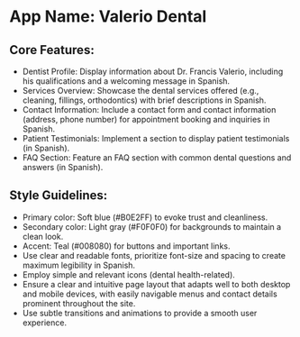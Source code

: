 # **App Name**: Valerio Dental

## Core Features:

- Dentist Profile: Display information about Dr. Francis Valerio, including his qualifications and a welcoming message in Spanish.
- Services Overview: Showcase the dental services offered (e.g., cleaning, fillings, orthodontics) with brief descriptions in Spanish.
- Contact Information: Include a contact form and contact information (address, phone number) for appointment booking and inquiries in Spanish.
- Patient Testimonials: Implement a section to display patient testimonials (in Spanish).
- FAQ Section: Feature an FAQ section with common dental questions and answers (in Spanish).

## Style Guidelines:

- Primary color: Soft blue (#B0E2FF) to evoke trust and cleanliness.
- Secondary color: Light gray (#F0F0F0) for backgrounds to maintain a clean look.
- Accent: Teal (#008080) for buttons and important links.
- Use clear and readable fonts, prioritize font-size and spacing to create maximum legibility in Spanish.
- Employ simple and relevant icons (dental health-related).
- Ensure a clear and intuitive page layout that adapts well to both desktop and mobile devices, with easily navigable menus and contact details prominent throughout the site.
- Use subtle transitions and animations to provide a smooth user experience.